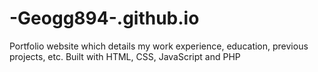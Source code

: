 # -Geogg894-.github.io
Portfolio website which details my work experience, education, previous projects, etc. Built with HTML, CSS, JavaScript and PHP
